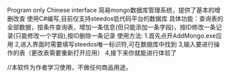 Program only Chinese interface
简易mongo数据库管理系统，提供了基本的增删改查
使用C#编写,目前仅支持steedos低代码平台的数据库
具体功能：查询表的全部数据，按条件查询表，增加一条信息(但只能添加一条字段)，按ID修改一条记录(只能修改一个字段),按ID删除一条记录
使用方法:
1.首先点开AddMongo.exe应用
2,进入界面时需要填写steedos唯一标识符,可在数据库中找到
3,输入要进行操作的表（更改表需要重新打开应用）
4,接下来你就能进行体验了

//本软件为作者学习使用，不做任何商品用途。
